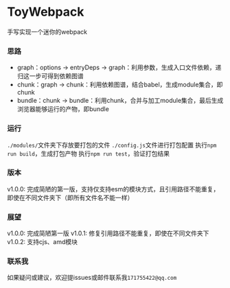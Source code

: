 # ToyWebpack
手写实现一个迷你的webpack

### 思路
* graph：options -> entryDeps -> graph：利用参数，生成入口文件依赖，递归这一步可得到依赖图谱
* chunk：graph -> chunk：利用依赖图谱，结合babel，生成module集合，即chunk
* bundle：chunk -> bundle：利用chunk，合并与加工module集合，最后生成浏览器能够运行的产物，即bundle

### 运行
`./modules/`文件夹下存放要打包的文件
`./config.js`文件进行打包配置
执行`npm run build`，生成打包产物
执行`npm run test`，验证打包结果

### 版本
v1.0.0: 完成简陋的第一版，支持仅支持esm的模块方式，且引用路径不能重复，即使在不同文件夹下（即所有文件名不能一样）

### 展望
v1.0.0: 完成简陋第一版
v1.0.1: 修复引用路径不能重复，即使在不同文件夹下
v1.0.2: 支持cjs、amd模块

### 联系我
如果疑问或建议，欢迎提issues或邮件联系我`171755422@qq.com`